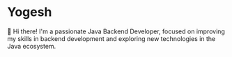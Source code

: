 # Yogesh
👋 Hi there! I'm a passionate Java Backend Developer, focused on improving my skills in backend development and exploring new technologies in the Java ecosystem.

